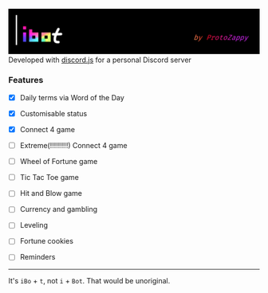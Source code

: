 ![iBot Banner: iBot by ProtoZappy](./images/iBotBanner.png)
Developed with [discord.js](https://discord.js.org) for a personal Discord server

### Features

- [x] Daily terms via Word of the Day
- [x] Customisable status
- [x] Connect 4 game
- [ ] Extreme(!!!!!!!!!) Connect 4 game
- [ ] Wheel of Fortune game
- [ ] Tic Tac Toe game
- [ ] Hit and Blow game
- [ ] Currency and gambling
- [ ] Leveling
- [ ] Fortune cookies
- [ ] Reminders


---

It's `iBo` + `t`, not `i` + `Bot`. That would be unoriginal.
